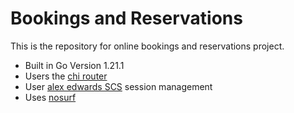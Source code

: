 # Bookings and Reservations

This is the repository for online bookings and reservations project.

- Built in Go Version 1.21.1
- Users the [chi router](https://github.com/go-chi/chi)
- User [alex edwards SCS](https://github.com/alexedwards/scs/v2) session management
- Uses [nosurf](https://github.com/justinas/nosurf)